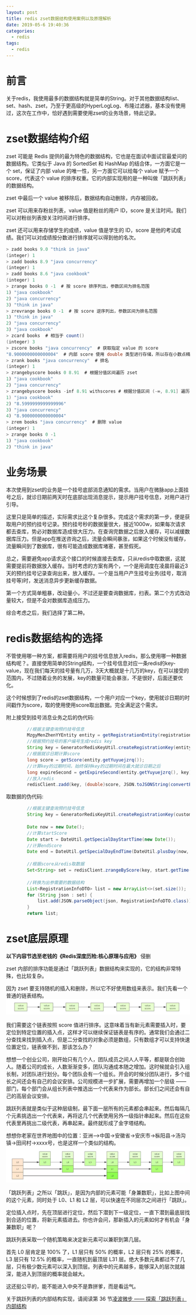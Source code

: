 ```yaml
---
layout: post
title: redis zset数据结构使用案例以及原理解析
date: 2019-05-6 19:40:36
categories: 
  - redis
tags:
  - redis
---
```


# 前言
关于redis，我使用最多的数据结构就是简单的String。对于其他数据结构list、set、hash、zset，乃至于更高级的HyperLogLog、布隆过滤器，基本没有使用过，这次在工作中，恰好遇到需要使用zset的业务场景，特此记录。
# zset数据结构介绍
zset 可能是 Redis 提供的最为特色的数据结构，它也是在面试中面试官最爱问的数据结构。它类似于 Java 的 SortedSet 和 HashMap 的结合体，一方面它是一个 set，保证了内部 value 的唯一性，另一方面它可以给每个 value 赋予一个 score，代表这个 value 的排序权重。它的内部实现用的是一种叫做「跳跃列表」的数据结构。

zset 中最后一个 value 被移除后，数据结构自动删除，内存被回收。

zset 可以用来存粉丝列表，value 值是粉丝的用户 ID，score 是关注时间。我们可以对粉丝列表按关注时间进行排序。

zset 还可以用来存储学生的成绩，value 值是学生的 ID，score 是他的考试成绩。我们可以对成绩按分数进行排序就可以得到他的名次。
<!-- more -->
```java
> zadd books 9.0 "think in java"
(integer) 1
> zadd books 8.9 "java concurrency"
(integer) 1
> zadd books 8.6 "java cookbook"
(integer) 1
> zrange books 0 -1  # 按 score 排序列出，参数区间为排名范围
1) "java cookbook"
2) "java concurrency"
3) "think in java"
> zrevrange books 0 -1  # 按 score 逆序列出，参数区间为排名范围
1) "think in java"
2) "java concurrency"
3) "java cookbook"
> zcard books  # 相当于 count()
(integer) 3
> zscore books "java concurrency"  # 获取指定 value 的 score
"8.9000000000000004"  # 内部 score 使用 double 类型进行存储，所以存在小数点精度问题
> zrank books "java concurrency"  # 排名
(integer) 1
> zrangebyscore books 0 8.91  # 根据分值区间遍历 zset
1) "java cookbook"
2) "java concurrency"
> zrangebyscore books -inf 8.91 withscores # 根据分值区间 (-∞, 8.91] 遍历 zset，同时返回分值。inf 代表 infinite，无穷大的意思。
1) "java cookbook"
2) "8.5999999999999996"
3) "java concurrency"
4) "8.9000000000000004"
> zrem books "java concurrency"  # 删除 value
(integer) 1
> zrange books 0 -1
1) "java cookbook"
2) "think in java"
```

# 业务场景
本次使用到zset的业务是一个挂号底部消息通知的需求。当用户在微脉app上面挂号之后，就诊日期前两天时在底部出现消息提示，提示用户挂号信息，对用户进行引导。

这里只是简单的描述，实际需求比这个复杂很多。完成这个需求的第一步，便是获取用户的预约挂号记录。预约挂号秒的数据量很大，接近1000w，如果每次请求都去查库，势必对数据库造成很大压力。在查询完数据之后放入缓存，可以减缓数据库压力。但是app在推送咨询之后，流量会瞬间暴涨，如果这个时候没有缓存，流量瞬间到了数据库，很有可能造成数据库堵塞，甚至假死。

总之，需要避免app请求这个接口的时候直接去查库，只从redis中取数据，这就需要提前将数据放入缓存。当时考虑的方案有两个，一个是用调度在凌晨将最近3天的预约挂号记录查询出来，放入缓存。一个是当用户产生挂号业务(挂号，取消挂号等)时，发送消息异步更新缓存数据。

第一个方式简单粗暴，改动量小，不过还是要查询数据库，扫表。第二个方式改动量较大，但是不会对数据库造成压力。

综合考虑之后，我们选择了第二种。

# redis数据结构的选择

不管使用哪一种方案，都需要将用户的挂号信息放入redis，那么使用哪一种数据结构呢？。直接使用简单的String结构，一个挂号信息对应一条redis的key-value，现在我们每天的挂号量有几万，3天大概就是十几万的key，在可以接受的范围内，不过随着业务的发展，key的数量可能会暴涨，不是很好，后面还要优化。

这个时候想到了redis的zset数据结构，一个用户对应一个key，使用就诊日期的时间戳作为score，取的使用使用score取出数据。完全满足这个需求。

附上接受到挂号消息业务之后的伪代码:

```java
        //根据主键查询预约挂号信息
        MzgyMenZhenYYEntity entity = getRegistrationEntity(registrationId);
        //根据预约挂号的客户编号生成redis key
        String key = GeneratorRedisKeyUtil.createRegistrationKey(entity.getYuyuekhbh());
        //根据就诊日期计算score
        long score = getScore(entity.getYuyuejzrq());
        //计算key的过期时间，始终保持key的过期时间在最大就诊日期之后
        long expireSecond = getExpireSecond(entity.getYuyuejzrq(), key);
        //放入redis
        redisClient.zadd(key, (double)score, JSON.toJSONString(convertEntity2DTO(entity)), (int)expireSecond);
```

取数据的伪代码:

```java
        //根据主键查询预约挂号信息
        String key = GeneratorRedisKeyUtil.createRegistrationKey(customerId);

        Date now = new Date();
        //计算startScore
        Date start = DateUtil.getSpecialDayStartTime(new Date());
        //计算endScore
        Date end = DateUtil.getSpecialDayEndTime(DateUtil.plusDay(now, 2L));

        //根据score从redis取数据
        Set<String> set = redisClient.zrangeByScore(key, start.getTime(), end.getTime());

        //转换为出参需要的数据结构
        List<RegistrationInfoDTO> list = new ArrayList<>(set.size());
        for (String json : set) {
            list.add(JSON.parseObject(json, RegistrationInfoDTO.class));
        }
        return list;
```

# zset底层原理

**以下内容节选至老钱的《Redis深度历险:核心原理与应用》** 侵删

zset 内部的排序功能是通过「跳跃列表」数据结构来实现的，它的结构非常特殊，也比较复杂。

因为 zset 要支持随机的插入和删除，所以它不好使用数组来表示。我们先看一个普通的链表结构。
![linkedlist](../images/linkedlist.png)

我们需要这个链表按照 score 值进行排序。这意味着当有新元素需要插入时，要定位到特定位置的插入点，这样才可以继续保证链表是有序的。通常我们会通过二分查找来找到插入点，但是二分查找的对象必须是数组，只有数组才可以支持快速位置定位，链表做不到，那该怎么办？

想想一个创业公司，刚开始只有几个人，团队成员之间人人平等，都是联合创始人。随着公司的成长，人数渐渐变多，团队沟通成本随之增加。这时候就会引入组长制，对团队进行划分。每个团队会有一个组长。开会的时候分团队进行，多个组长之间还会有自己的会议安排。公司规模进一步扩展，需要再增加一个层级 —— 部门，每个部门会从组长列表中推选出一个代表来作为部长。部长们之间还会有自己的高层会议安排。

跳跃列表就是类似于这种层级制，最下面一层所有的元素都会串起来。然后每隔几个元素挑选出一个代表来，再将这几个代表使用另外一级指针串起来。然后在这些代表里再挑出二级代表，再串起来。最终就形成了金字塔结构。

想想你老家在世界地图中的位置：亚洲-->中国->安徽省->安庆市->枞阳县->汤沟镇->田间村->xxxx号，也是这样一个类似的结构。
![jumplist](../images/jumplist.png)

「跳跃列表」之所以「跳跃」，是因为内部的元素可能「身兼数职」，比如上图中间的这个元素，同时处于 L0、L1 和 L2 层，可以快速在不同层次之间进行「跳跃」。

定位插入点时，先在顶层进行定位，然后下潜到下一级定位，一直下潜到最底层找到合适的位置，将新元素插进去。你也许会问，那新插入的元素如何才有机会「身兼数职」呢？

跳跃列表采取一个随机策略来决定新元素可以兼职到第几层。

首先 L0 层肯定是 100% 了，L1 层只有 50% 的概率，L2 层只有 25% 的概率，L3 层只有 12.5% 的概率，一直随机到最顶层 L31 层。绝大多数元素都过不了几层，只有极少数元素可以深入到顶层。列表中的元素越多，能够深入的层次就越深，能进入到顶层的概率就会越大。

这还挺公平的，能不能进入中央不是靠拼爹，而是看运气。

关于跳跃列表的内部结构实现，请阅读第 36 节[凌波微步 —— 探索「跳跃列表」内部结构](https://juejin.im/book/5afc2e5f6fb9a07a9b362527/section/5b5ac63d5188256255299d9c)

